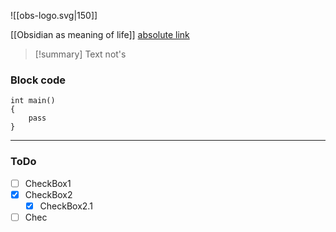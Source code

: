 
![[obs-logo.svg|150]]

[[Obsidian as meaning of life]]
[absolute link](https://www.youtube.com/watch?v=lOISSwHM7e0&list=PLeDR6lYFEHWEUxwSA8OplPLvk50DCVraH&index=3)

>[!summary]
> Text not's

### Block code ###
```name
int main()
{
	pass
}
```
---
### ToDo ##
- [ ] CheckBox1
- [x] CheckBox2
	- [x] CheckBox2.1
- [ ] Chec
